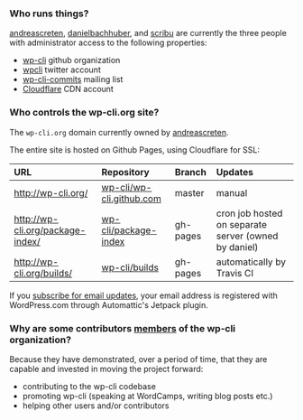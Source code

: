 ### Who runs things?

[andreascreten](https://github.com/andreascreten), [danielbachhuber](https://github.com/danielbachhuber), and [scribu](https://github.com/scribu) are currently the three people with administrator access to the following properties:

* [wp-cli](https://github.com/wp-cli) github organization
* [wpcli](https://twitter.com/wpcli) twitter account
* [wp-cli-commits](https://groups.google.com/forum/?fromgroups#!forum/wp-cli-commits) mailing list
* [Cloudflare](https://www.cloudflare.com/) CDN account

### Who controls the wp-cli.org site?

The `wp-cli.org` domain currently owned by [andreascreten](https://github.com/andreascreten).

The entire site is hosted on Github Pages, using Cloudflare for SSL:

| **URL**                          | **Repository**                | **Branch** | **Updates**
|:---------------------------------|:------------------------------|:-----------|:------------
| http://wp-cli.org/               | [wp-cli/wp-cli.github.com][1] | master     | manual
| http://wp-cli.org/package-index/ | [wp-cli/package-index][2]     | gh-pages   | cron job hosted on separate server (owned by daniel)
| http://wp-cli.org/builds/        | [wp-cli/builds][3]            | gh-pages   | automatically by Travis CI

[1]: http://github.com/wp-cli/wp-cli.github.com
[2]: http://github.com/wp-cli/package-index
[3]: http://github.com/wp-cli/builds

If you [subscribe for email updates](https://make.wordpress.org/cli/subscribe/), your email address is registered with WordPress.com through Automattic's Jetpack plugin.

### Why are some contributors [members](https://github.com/orgs/wp-cli/people) of the wp-cli organization?

Because they have demonstrated, over a period of time, that they are capable and invested in moving the project forward:

* contributing to the wp-cli codebase
* promoting wp-cli (speaking at WordCamps, writing blog posts etc.)
* helping other users and/or contributors
